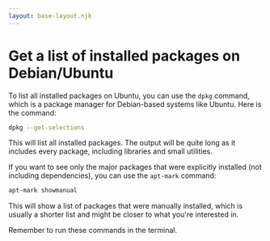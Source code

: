 ```yaml
---
layout: base-layout.njk
---
```

# Get a list of installed packages on Debian/Ubuntu 

To list all installed packages on Ubuntu, you can use the `dpkg` command, which is a package manager for Debian-based systems like Ubuntu. Here is the command:

```bash
dpkg --get-selections
```

This will list all installed packages. The output will be quite long as it includes every package, including libraries and small utilities.

If you want to see only the major packages that were explicitly installed (not including dependencies), you can use the `apt-mark` command:

```bash
apt-mark showmanual
```

This will show a list of packages that were manually installed, which is usually a shorter list and might be closer to what you're interested in.

Remember to run these commands in the terminal.
